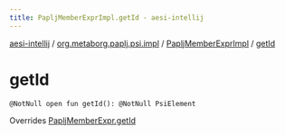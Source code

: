 ```yaml
---
title: PapljMemberExprImpl.getId - aesi-intellij
---
```


[aesi-intellij](../../index.html) / [org.metaborg.paplj.psi.impl](../index.html) / [PapljMemberExprImpl](index.html) / [getId](.)

# getId

`@NotNull open fun getId(): @NotNull PsiElement`

Overrides [PapljMemberExpr.getId](../../org.metaborg.paplj.psi/-paplj-member-expr/get-id.html)

